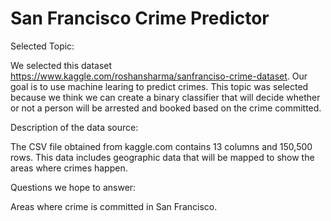 # San Francisco Crime Predictor


Selected Topic:

We selected this dataset https://www.kaggle.com/roshansharma/sanfranciso-crime-dataset. Our goal is to use machine learing to predict crimes. This topic was selected because we think we can create a binary classifier that will decide whether or not a person will be arrested and booked based on the crime committed.

Description of the data source:

The CSV file obtained from kaggle.com contains 13 columns and 150,500 rows. This data includes geographic data that will be mapped to show the areas where crimes happen. 

Questions we hope to answer:

Areas where crime is committed in San Francisco. 